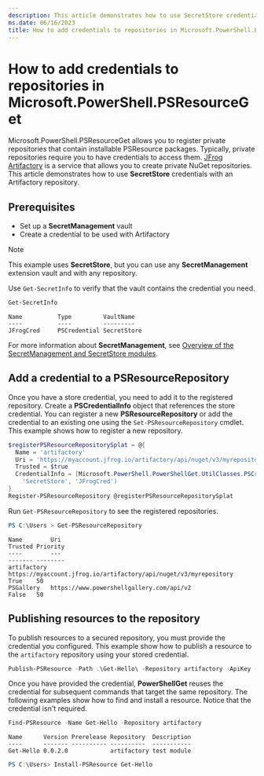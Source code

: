 ```yaml
---
description: This article demonstrates how to use SecretStore credentials with an Artifactory repository.
ms.date: 06/16/2023
title: How to add credentials to repositories in Microsoft.PowerShell.PSResourceGet
---
```

# How to add credentials to repositories in Microsoft.PowerShell.PSResourceGet

Microsoft.PowerShell.PSResourceGet allows you to register private repositories that contain
installable PSResource packages. Typically, private repositories require you to have credentials to
access them. [JFrog Artifactory][02] is a service that allows you to create private NuGet
repositories. This article demonstrates how to use **SecretStore** credentials with an Artifactory
repository.

## Prerequisites

- Set up a **SecretManagement** vault
- Create a credential to be used with Artifactory

> [!NOTE]
> This example uses **SecretStore**, but you can use any **SecretManagement** extension vault and
> with any repository.

Use `Get-SecretInfo` to verify that the vault contains the credential you need.

```powershell
Get-SecretInfo
```

```Output
Name          Type         VaultName
----          ----         ---------
JFrogCred     PSCredential SecretStore
```

For more information about **SecretManagement**, see
[Overview of the SecretManagement and SecretStore modules][01].

## Add a credential to a PSResourceRepository

Once you have a store credential, you need to add it to the registered repository. Create a
**PSCredentialInfo** object that references the store credential. You can register a new
**PSResourceRepository** or add the credential to an existing one using the
`Set-PSResourceRepository` cmdlet. This example shows how to register a new repository.

```powershell
$registerPSResourceRepositorySplat = @{
  Name = 'artifactory'
  Uri = 'https://myaccount.jfrog.io/artifactory/api/nuget/v3/myrepository'
  Trusted = $true
  CredentialInfo = [Microsoft.PowerShell.PowerShellGet.UtilClasses.PSCredentialInfo]::new(
    'SecretStore', 'JFrogCred')
}
Register-PSResourceRepository @registerPSResourceRepositorySplat
```

Run `Get-PSResourceRepository` to see the registered repositories.

```powershell
PS C:\Users > Get-PSResourceRepository
```

```Output
Name        Uri                                                                 Trusted Priority
----        ---                                                                 ------- --------
artifactory https://myaccount.jfrog.io/artifactory/api/nuget/v3/myrepository    True    50
PSGallery   https://www.powershellgallery.com/api/v2                            False   50
```

## Publishing resources to the repository

To publish resources to a secured repository, you must provide the credential you configured. This
example show how to publish a resource to the `artifactory` repository using your stored credential.

```powershell
Publish-PSResource -Path .\Get-Hello\ -Repository artifactory -ApiKey (Get-Secret JFrogPublish)
```

Once you have provided the credential, **PowerShellGet** reuses the credential for subsequent
commands that target the same repository. The following examples show how to find and install a
resource. Notice that the credential isn't required.

```powershell
Find-PSResource -Name Get-Hello -Repository artifactory
```

```Output
Name      Version Prerelease Repository  Description
----      ------- ---------- ----------  -----------
Get-Hello 0.0.2.0            artifactory test module
```

```powershell
PS C:\Users> Install-PSResource Get-Hello
```

<!-- link references -->
[01]: /powershell/utility-modules/secretmanagement/overview
[02]: https://jfrog.com/artifactory/
